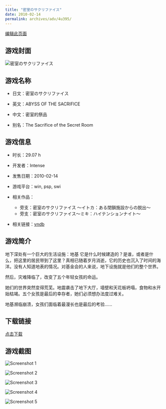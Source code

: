 ```yaml
---
title: "密室のサクリファイス"
date: 2010-02-14
permalink: archives/adv/4u395/
---
```

[编辑此页面](https://github.com/ACG-3/ADV3-source/blob/main/source/_posts/%E5%AF%86%E5%AE%A4%E3%81%AE%E3%82%B5%E3%82%AF%E3%83%AA%E3%83%95%E3%82%A1%E3%82%A4%E3%82%B9.md)

## 游戏封面

![密室のサクリファイス](https://pan.timero.xyz/d/onedrive/img_lib_001/%E5%AF%86%E5%AE%A4%E3%81%AE%E3%82%B5%E3%82%AF%E3%83%AA%E3%83%95%E3%82%A1%E3%82%A4%E3%82%B9_cover.avif)


## 游戏名称

- 日文：密室のサクリファイス
- 英文：ABYSS OF THE SACRIFICE
- 中文：密室的祭品

- 别名：The Sacrifice of the Secret Room


## 游戏信息

- 时长：29.07 h
- 开发者：Intense
- 发售日期：2010-02-14
- 游戏平台：win, psp, swi
- 相关作品：
   - 旁支：密室のサクリファイス ～イトカ：ある閉鎖施設からの脱出～
   - 旁支：密室のサクリファイス～ミキ：ハイテンションナイト～

- 相关链接：[vndb](https://vndb.org/v4185)


## 游戏简介

地下深处有一个巨大的生活设施：地基
它是什么时候建造的？是谁，或者是什么，把这里的居民带到了这里？真相已随着岁月消逝，它的历史也沉入了时间的海洋。没有人知道地表的情况。对基金会的人来说，地下设施就是他们的整个世界。

然后，灾难降临了，改变了五个年轻女孩的命运。

她们的世界突然变得荒芜。地震袭击了地下大厅，墙壁和天花板坍塌，食物和水开始枯竭。五个女孩是最后的幸存者，她们必须想办法度过难关。

地基濒临崩溃，女孩们面临着最漫长也是最后的考验......




## 下载链接

[点击下载](https://pan.timero.xyz/onedrive/adv_lib_001/%E5%AF%86%E5%AE%A4%E3%81%AE%E3%82%B5%E3%82%AF%E3%83%AA%E3%83%95%E3%82%A1%E3%82%A4%E3%82%B9)


## 游戏截图


![Screenshot 1](https://pan.timero.xyz/d/onedrive/img_lib_001/%E5%AF%86%E5%AE%A4%E3%81%AE%E3%82%B5%E3%82%AF%E3%83%AA%E3%83%95%E3%82%A1%E3%82%A4%E3%82%B9_Screenshot_1.avif)

![Screenshot 2](https://pan.timero.xyz/d/onedrive/img_lib_001/%E5%AF%86%E5%AE%A4%E3%81%AE%E3%82%B5%E3%82%AF%E3%83%AA%E3%83%95%E3%82%A1%E3%82%A4%E3%82%B9_Screenshot_2.avif)

![Screenshot 3](https://pan.timero.xyz/d/onedrive/img_lib_001/%E5%AF%86%E5%AE%A4%E3%81%AE%E3%82%B5%E3%82%AF%E3%83%AA%E3%83%95%E3%82%A1%E3%82%A4%E3%82%B9_Screenshot_3.avif)

![Screenshot 4](https://pan.timero.xyz/d/onedrive/img_lib_001/%E5%AF%86%E5%AE%A4%E3%81%AE%E3%82%B5%E3%82%AF%E3%83%AA%E3%83%95%E3%82%A1%E3%82%A4%E3%82%B9_Screenshot_4.avif)

![Screenshot 5](https://pan.timero.xyz/d/onedrive/img_lib_001/%E5%AF%86%E5%AE%A4%E3%81%AE%E3%82%B5%E3%82%AF%E3%83%AA%E3%83%95%E3%82%A1%E3%82%A4%E3%82%B9_Screenshot_5.avif)

